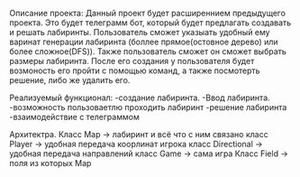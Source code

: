 Описание проекта: Данный проект будет расширеннием предыдущего проекта. Это будет телеграмм бот, который будет предлагать создавать и решать лабиринты. Пользователь сможет указыать удобный ему варинат генерации лабиринта (боллее прямое(остовное дерево) или более сложное(DFS)). Также пользователь сможет он сможет выбрать размеры лабиринта. После его создания у пользователя будет возмоность его пройти с помощью команд, а также посмотерть решение, либо же удалить его.

Реализуемый функционал:
-создание лабиринта.
-Ввод лабиринта.
-возможность пользоваетлю проходить лабиринт
-решение лабиринта
-взаимодействие с телеграммом

Архитектра.
Класс Map -> лабиринт и всё что с ним связано
класс Player -> удобная передача коорлинат игрока
класс Directional -> удобная передача направлений
класс Game -> сама игра
Класс Field -> поля из которых Map 